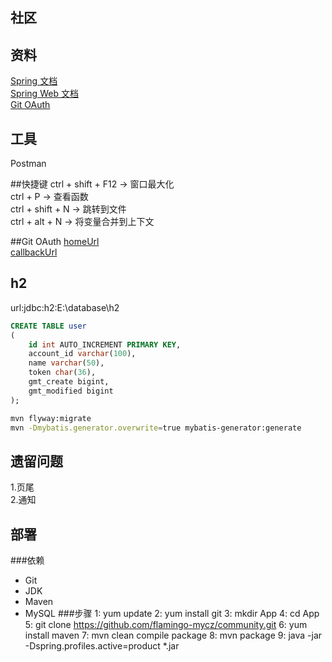 ## 社区

## 资料
[Spring 文档](https://spring.io/guides)  
[Spring Web 文档](https://spring.io/guides/gs/serving-web-content/)  
[Git OAuth](https://developer.github.com/apps/building-oauth-apps/)  

## 工具
Postman

##快捷键
ctrl + shift + F12 -> 窗口最大化  
ctrl + P -> 查看函数  
ctrl + shift + N -> 跳转到文件  
ctrl + alt + N -> 将变量合并到上下文

##Git OAuth
[homeUrl](https://mycz.community)  
[callbackUrl](http://localhost:8080/callback)

## h2
url:jdbc:h2:E:\database\h2
```sql
CREATE TABLE user
(
    id int AUTO_INCREMENT PRIMARY KEY,
    account_id varchar(100),
    name varchar(50),
    token char(36),
    gmt_create bigint,
    gmt_modified bigint
);
```

```bash
mvn flyway:migrate
mvn -Dmybatis.generator.overwrite=true mybatis-generator:generate
```

## 遗留问题  
1.页尾  
2.通知

## 部署
###依赖
- Git
- JDK
- Maven
- MySQL
###步骤
1: yum update
2: yum install git
3: mkdir App
4: cd App
5: git clone https://github.com/flamingo-mycz/community.git
6: yum install maven
7: mvn clean compile package
8: mvn package
9: java -jar -Dspring.profiles.active=product *.jar



 

 


